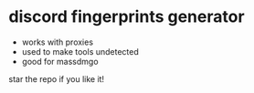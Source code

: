 # discord fingerprints generator

- works with proxies
- used to make tools undetected
- good for massdmgo

star the repo if you like it!
 
 
